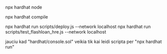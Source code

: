 npx hardhat node

npx hardhat compile

npx hardhat run scripts/deploy.js --network localhost
npx hardhat run scripts/test_flashloan_hre.js --network localhost

jauciu kad "hardhat/console.sol" veikia tik kai leidi scripta per "npx hardhat run"